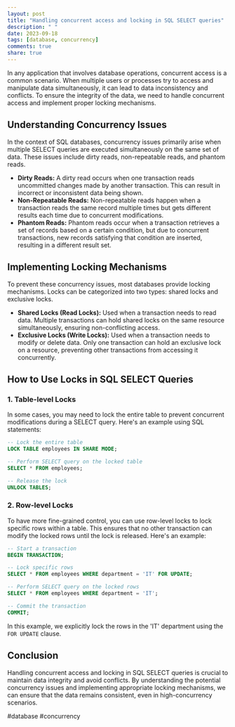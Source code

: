 ```yaml
---
layout: post
title: "Handling concurrent access and locking in SQL SELECT queries"
description: " "
date: 2023-09-18
tags: [database, concurrency]
comments: true
share: true
---
```


In any application that involves database operations, concurrent access is a common scenario. When multiple users or processes try to access and manipulate data simultaneously, it can lead to data inconsistency and conflicts. To ensure the integrity of the data, we need to handle concurrent access and implement proper locking mechanisms.

## Understanding Concurrency Issues

In the context of SQL databases, concurrency issues primarily arise when multiple SELECT queries are executed simultaneously on the same set of data. These issues include dirty reads, non-repeatable reads, and phantom reads.

- **Dirty Reads:** A dirty read occurs when one transaction reads uncommitted changes made by another transaction. This can result in incorrect or inconsistent data being shown.
- **Non-Repeatable Reads:** Non-repeatable reads happen when a transaction reads the same record multiple times but gets different results each time due to concurrent modifications.
- **Phantom Reads:** Phantom reads occur when a transaction retrieves a set of records based on a certain condition, but due to concurrent transactions, new records satisfying that condition are inserted, resulting in a different result set.

## Implementing Locking Mechanisms

To prevent these concurrency issues, most databases provide locking mechanisms. Locks can be categorized into two types: shared locks and exclusive locks.

- **Shared Locks (Read Locks):** Used when a transaction needs to read data. Multiple transactions can hold shared locks on the same resource simultaneously, ensuring non-conflicting access.
- **Exclusive Locks (Write Locks):** Used when a transaction needs to modify or delete data. Only one transaction can hold an exclusive lock on a resource, preventing other transactions from accessing it concurrently.

## How to Use Locks in SQL SELECT Queries

### 1. Table-level Locks

In some cases, you may need to lock the entire table to prevent concurrent modifications during a SELECT query. Here's an example using SQL statements:

```sql
-- Lock the entire table
LOCK TABLE employees IN SHARE MODE;

-- Perform SELECT query on the locked table
SELECT * FROM employees;

-- Release the lock
UNLOCK TABLES;
```

### 2. Row-level Locks

To have more fine-grained control, you can use row-level locks to lock specific rows within a table. This ensures that no other transaction can modify the locked rows until the lock is released. Here's an example:

```sql
-- Start a transaction
BEGIN TRANSACTION;

-- Lock specific rows
SELECT * FROM employees WHERE department = 'IT' FOR UPDATE;

-- Perform SELECT query on the locked rows
SELECT * FROM employees WHERE department = 'IT';

-- Commit the transaction
COMMIT;
```

In this example, we explicitly lock the rows in the 'IT' department using the `FOR UPDATE` clause.

## Conclusion

Handling concurrent access and locking in SQL SELECT queries is crucial to maintain data integrity and avoid conflicts. By understanding the potential concurrency issues and implementing appropriate locking mechanisms, we can ensure that the data remains consistent, even in high-concurrency scenarios.

#database #concurrency